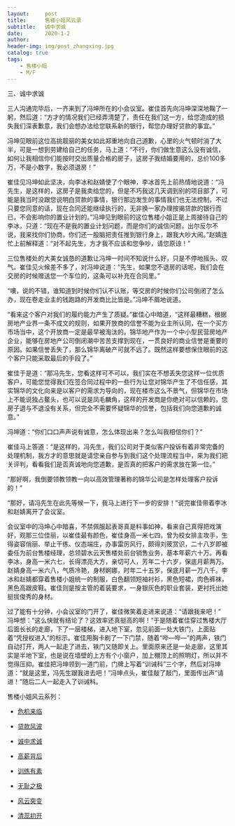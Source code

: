 ```yaml
---
layout:     post
title:      售楼小姐风云录
subtitle:   诚中求诚
date:       2020-1-2
author:     
header-img: img/post_zhangxing.jpg
catalog: true
tags:
    - 售楼小姐
    - M/F
---
```



三、诚中求诚
 
三人沟通完毕后，一齐来到了冯坤所在的小会议室。崔佳首先向冯坤深深地鞠了一躬，然后道：“方才的情况我们已经弄清楚了，责任在我们这一方，给您造成的损失我们深表歉意，我们会想办法给您联系新的银行，帮您办理好贷款的事宜。”

冯坤见眼前这位高挑靓丽的美女如此郑重地向自己道歉，心里的火气顿时消了大半，可是一想到劳建给自己的任务，马上道：“不行，你们做生意这么没有诚信，如何让我相信你们能按时交出质量合格的房子，这房子我结婚要用的，总价100多万，不是小数字，我必须退房！”

崔佳见冯坤如此坚决，向李冰和赵婧使了个眼神，李冰首先上前热情地说道：“冯先生，是这样的，这房子是我卖给您的，但是不巧我这几天调到别的项目部了，可能是我当时没跟您说明白贷款的事情，银行那边发生的事情我们也无法控制，不过只要您同意的话，现在合同还能继续执行的，无非换一家办理按揭贷款的银行而已，不会影响你的置业计划的。”冯坤见到眼前的这位售楼小姐正是上周接待自己的李冰，只道：“现在不是我的置业计划问题，而是你们的诚信问题，出尔反尔不说，我来找你们协商，你们还一股脑把责任推到银行身上，跟我大吵大闹。”赵婧连忙上前解释道：“对不起先生，方才我不应该和您争吵，请您原谅！”

三位售楼处的大美女诚恳的道歉让冯坤一时间不知说什么好，只是不停地摇头、叹气。崔佳见火候差不多了，对冯坤说道：“先生，如果您不退房的话呢，我们会在交房的时候赠送您一个车位的，这条可以补充在合同里。”

“噢，说的不错，谁知道到时候你们认不认账，等交房的时候你们公司倒闭了怎么办，现在卷走业主的钱跑路的开发商比比皆是。”冯坤不屑地说道。

“看来这个客户对我们的履约能力产生了质疑。”崔佳心中暗道，“这样最糟糕，根据房地产业界一条不成文的规则，如果开放商的信誉不能为业主所认同，在一个买方市场当中，这个开放商一定是最早被淘汰的。锦华地产作为一个中小型民营房地产企业，能够在房地产公司倒闭潮中苦苦支撑到现在，一贯良好的商业信誉是重要的原因。如果信誉丢失了，那么锦华离破产可就不远了。既然这样要想保住眼前的这个客户只能采取最后的手段了。”

崔佳于是道：“那冯先生，您看这样可不可以，我们实在不想丢失您这样一位优质客户，可能您觉得我们在签合同过程中的一些行为让您对锦华产生了不信任感，其实锦华的文化向来是以客户的需求为导向的，现在楼市这么不景气，但锦华在市场上不能说独占鳌头，也可以说是凤毛麟角，这样的开发商是你绝对可以信赖的，您房子退与不退没有关系，但完全不需要怀疑锦华的信誉，包括我们向您道歉的诚意。”

冯坤道：“你们口口声声说有诚意，怎么体现出来？怎么叫我相信你们？” 

崔佳马上答道：“是这样的，冯先生，我们公司对于类似客户投诉有着非常完备的处理机制，我方才的意思就是请您亲自参与到我们这个处理流程当中，来为我们把关评判，看看我们是否真诚地向您道歉，是否真的把客户的需求放在第一位。”

“那好啊，我倒要领教领教一向以高效管理著称的锦华公司是怎样处理客户投诉的！”

 “那好，请冯先生在此先等候一下，我马上进行下一步的安排！”说完崔佳带着李冰和赵婧离开了会议室。

会议室中的冯坤心中暗喜，不禁佩服起表哥真是料事如神，看来自己真得把戏演好，观那三位佳丽，以崔佳最有颜色，崔佳身高一米七四，曾为校女排主攻手，生得姿容俏丽、举止干练、仪态端庄，办事雷厉风行，颇得刘筱赏识，二十八岁即被委任为前台售楼经理，总领碧水云天售楼处前台销售业务，基本年薪六十万。再看李冰，身高一米六七，长得漂亮大方，亲切可人，芳年二十六岁，保底月薪两万。赵婧身高一米六八，气质冷艳，身材婀娜，时年二十五岁，保底月薪一万八千。李冰和赵婧都穿着售楼小姐统一的制服，白色翻领短袖衬衫，黑色短裙，肉色裤袜，黑色高跟皮鞋。崔佳则是按主管的着装要求，一身银灰色的职业套装，更衬托出她挺拔俊秀的身材。

过了能有十分钟，小会议室的门开了，崔佳微笑着走进来说道：“请跟我来吧！” 冯坤想：“这么快就有结论了？这效率还真挺高的啊！”于是随着崔佳穿过售楼大厅后面长长的走廊，下了一层楼梯，进入地下室，忽见前面一处大铁门，上面贴着“凭授权进入”的标示。崔佳用胸卡刷了一下门禁，随着“哔—哔—”的两声，铁门自动打开，两人一起走了进去，铁门又随即关上。里面原来还是一处走廊，这里其实是半地下室，也是说在墙壁的上方有个小窗户，加上棚顶上的照明灯，所以并不觉得压抑。崔佳把冯坤领到一道门前，门牌上写着“训诫科”三个字，然后对冯坤道：“就是这里，冯先生跟我进去吧！”冯坤点头，崔佳敲了敲门，里面传出声“请进！”随后二人一起走入了训诫科。



售楼小姐风云系列：

- [危机来临](http://childinside.club/2020/01/02/%E5%8D%B1%E6%9C%BA%E6%9D%A5%E4%B8%B4/)

- [贷款风波](http://childinside.club/2020/01/02/%E8%B4%B7%E6%AC%BE%E9%A3%8E%E6%B3%A2/)

- [诚中求诚](http://childinside.club/2020/01/02/%E8%AF%9A%E4%B8%AD%E6%B1%82%E8%AF%9A/)

- [高薪背后](http://childinside.club/2020/01/02/%E9%AB%98%E8%96%AA%E8%83%8C%E5%90%8E/)

- [训练有素](http://childinside.club/2020/01/07/%E8%AE%AD%E7%BB%83%E6%9C%89%E7%B4%A0/)

- [无耻之极](http://childinside.club/2020/01/12/%E6%97%A0%E8%80%BB%E4%B9%8B%E6%9E%81/)

- [风云突变](http://childinside.club/2020/01/14/%E9%A3%8E%E4%BA%91%E7%AA%81%E5%8F%98/)

- [清蕊初开](http://childinside.club/2020/01/16/%E6%B8%85%E8%95%8A%E5%88%9D%E5%BC%80/)